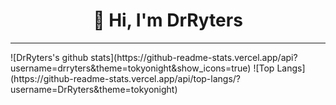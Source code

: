 **<h1 align="center">👋 Hi, I'm DrRyters</h1>**
<hr>
![DrRyters's github stats](https://github-readme-stats.vercel.app/api?username=drryters&theme=tokyonight&show_icons=true)
![Top Langs](https://github-readme-stats.vercel.app/api/top-langs/?username=DrRyters&theme=tokyonight)
